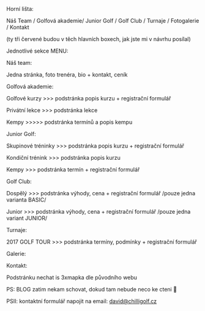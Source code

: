 Horní lišta:

Náš Team / Golfová akademie/ Junior Golf / Golf Club / Turnaje / Fotogalerie / Kontakt

(ty tři červené budou v těch hlavních boxech, jak jste mi v návrhu posílal)

Jednotlivé sekce MENU:

Náš team:

Jedna stránka, foto trenéra, bio + kontakt, ceník

Golfová akademie:

Golfové kurzy &gt;&gt;&gt; podstránka popis kurzu + registrační formulář

Privátní lekce &gt;&gt;&gt; podstránka lekce

Kempy &gt;&gt;&gt;&gt;&gt; podstránka termínů a popis kempu

Junior Golf:

Skupinové tréninky &gt;&gt;&gt; podstránka popis kurzu + registrační formulář

Kondiční trénink >>> podstránka popis kurzu

Kempy >>> podstránka termín + registrační formulář

Golf Club:

Dospělý >>> podstránka výhody, cena + registrační formulář /pouze jedna varianta BASIC/

Junior >>> podstránka výhody, cena + registrační formulář /pouze jedna variant JUNIOR/

Turnaje:

2017 GOLF TOUR >>> podstránka termíny, podmínky + registrační formulář

Galerie:

Kontakt:

Podstránku nechat is 3xmapka dle původního webu

PS: BLOG zatim nekam schovat, dokud tam nebude neco ke cteni 

PSII: kontaktní formulář napojit na email: david@chilligolf.cz